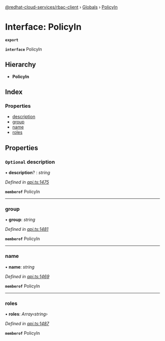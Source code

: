[@redhat-cloud-services/rbac-client](../README.md) › [Globals](../globals.md) › [PolicyIn](policyin.md)

# Interface: PolicyIn

**`export`** 

**`interface`** PolicyIn

## Hierarchy

* **PolicyIn**

## Index

### Properties

* [description](policyin.md#optional-description)
* [group](policyin.md#group)
* [name](policyin.md#name)
* [roles](policyin.md#roles)

## Properties

### `Optional` description

• **description**? : *string*

*Defined in [api.ts:1475](https://github.com/RedHatInsights/javascript-clients/blob/master/packages/rbac/api.ts#L1475)*

**`memberof`** PolicyIn

___

###  group

• **group**: *string*

*Defined in [api.ts:1481](https://github.com/RedHatInsights/javascript-clients/blob/master/packages/rbac/api.ts#L1481)*

**`memberof`** PolicyIn

___

###  name

• **name**: *string*

*Defined in [api.ts:1469](https://github.com/RedHatInsights/javascript-clients/blob/master/packages/rbac/api.ts#L1469)*

**`memberof`** PolicyIn

___

###  roles

• **roles**: *Array‹string›*

*Defined in [api.ts:1487](https://github.com/RedHatInsights/javascript-clients/blob/master/packages/rbac/api.ts#L1487)*

**`memberof`** PolicyIn
